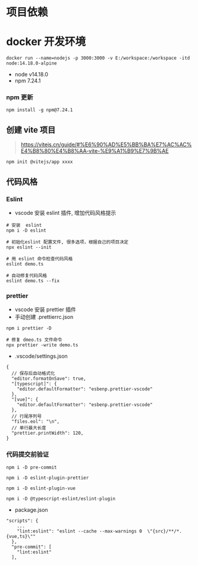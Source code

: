 # 项目依赖

# docker 开发环境

```
docker run --name=nodejs -p 3000:3000 -v E:/workspace:/workspace -itd node:14.18.0-alpine
```

- node v14.18.0
- npm 7.24.1

### npm 更新

```
npm install -g npm@7.24.1
```

## 创建 vite 项目

> https://vitejs.cn/guide/#%E6%90%AD%E5%BB%BA%E7%AC%AC%E4%B8%80%E4%B8%AA-vite-%E9%A1%B9%E7%9B%AE

```
npm init @vitejs/app xxxx
```

## 代码风格

### Eslint

- vscode 安装 eslint 插件, 增加代码风格提示

```
# 安装  eslint
npm i -D eslint

# 初始化eslint 配置文件, 很多选项，根据自己的项目决定
npx eslint --init

# 用 eslint 命令检查代码风格
eslint demo.ts

# 自动修复代码风格
eslint demo.ts --fix
```

### prettier

- vscode 安装 prettier 插件
- 手动创建 .prettierrc.json

```
npm i prettier -D

# 修复 dmeo.ts 文件命令
npx prettier -write demo.ts
```

- .vscode/settings.json

```
{
  // 保存后自动格式化
  "editor.formatOnSave": true,
  "[typescript]": {
    "editor.defaultFormatter": "esbenp.prettier-vscode"
  },
  "[vue]": {
    "editor.defaultFormatter": "esbenp.prettier-vscode"
  },
  // 行尾序列号
  "files.eol": "\n",
  // 单行最大长度
  "prettier.printWidth": 120,
}
```

### 代码提交前验证

```
npm i -D pre-commit

npm i -D eslint-plugin-prettier

npm i -D eslint-plugin-vue

npm i -D @typescript-eslint/eslint-plugin
```

- package.json

```
"scripts": {
    ...
    "lint:eslint": "eslint --cache --max-warnings 0  \"{src}/**/*.{vue,ts}\""
  },
  "pre-commit": [
    "lint:eslint"
  ],
```
